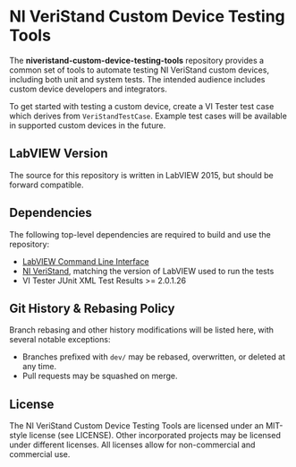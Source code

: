 # NI VeriStand Custom Device Testing Tools

The **niveristand-custom-device-testing-tools** repository provides a common set of tools to automate testing NI VeriStand custom devices, including both unit and system tests. The intended audience includes custom device developers and integrators.

To get started with testing a custom device, create a VI Tester test case which derives from `VeriStandTestCase`. Example test cases will be available in supported custom devices in the future.


## LabVIEW Version

The source for this repository is written in LabVIEW 2015, but should be forward compatible.


## Dependencies

The following top-level dependencies are required to build and use the repository:

- [LabVIEW Command Line Interface](http://www.ni.com/download/labview-command-line-interface-18.0/7545/en/)
- [NI VeriStand](http://www.ni.com/veristand/), matching the version of LabVIEW used to run the tests
- VI Tester JUnit XML Test Results >= 2.0.1.26


## Git History & Rebasing Policy
Branch rebasing and other history modifications will be listed here, with several notable exceptions:
- Branches prefixed with `dev/` may be rebased, overwritten, or deleted at any time.
- Pull requests may be squashed on merge.


## License
The NI VeriStand Custom Device Testing Tools are licensed under an MIT-style license (see LICENSE). Other incorporated projects may be licensed under different licenses. All licenses allow for non-commercial and commercial use.